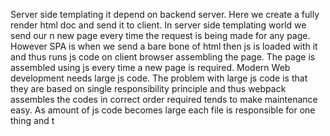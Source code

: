 Server side templating it depend on backend server. Here we create a fully render html doc and send it to client. In server side templating world we send our n new page every time the request is being made for any page. 
However SPA is when we send a bare bone of html then js is loaded with it and thus runs js code on client browser assembling the page. The page is assembled using js every time  a new page is required. Modern Web development needs large js code. The problem with large js code is that they are based on single responsibility principle and thus webpack assembles the codes in correct order required tends to make maintenance easy.
As amount of js code becomes large each file is responsible for one thing and t
<!--stackedit_data:
eyJoaXN0b3J5IjpbLTMwOTQzODE3N119
-->